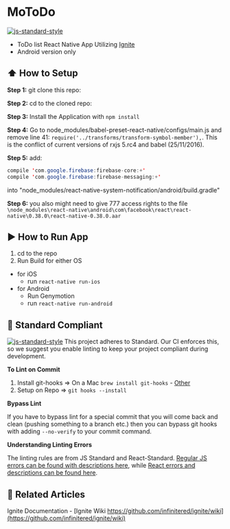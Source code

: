 #  MoToDo
[![js-standard-style](https://img.shields.io/badge/code%20style-standard-brightgreen.svg?style=flat)](http://standardjs.com/)

* ToDo list React Native App Utilizing [Ignite](https://github.com/infinitered/ignite)
* Android version only

## :arrow_up: How to Setup

**Step 1:** git clone this repo:

**Step 2:** cd to the cloned repo:

**Step 3:** Install the Application with `npm install`

**Step 4:** Go to node_modules/babel-preset-react-native/configs/main.js and remove line 41: `require('../transforms/transform-symbol-member'),`. This is the conflict of current versions of rxjs 5.rc4 and babel (25/11/2016).

**Step 5:** add:
```java
compile 'com.google.firebase:firebase-core:+'
compile 'com.google.firebase:firebase-messaging:+'
```
into "node_modules/react-native-system-notification/android/build.gradle"

**Step 6:** you also might need to give 777 access rights to the file `\node_modules\react-native\android\com\facebook\react\react-native\0.38.0\react-native-0.38.0.aar`


## :arrow_forward: How to Run App

1. cd to the repo
2. Run Build for either OS
  * for iOS
    * run `react-native run-ios`
  * for Android
    * Run Genymotion
    * run `react-native run-android`

## :no_entry_sign: Standard Compliant

[![js-standard-style](https://cdn.rawgit.com/feross/standard/master/badge.svg)](https://github.com/feross/standard)
This project adheres to Standard.  Our CI enforces this, so we suggest you enable linting to keep your project compliant during development.

**To Lint on Commit**

1. Install git-hooks => On a Mac `brew install git-hooks` - [Other](https://github.com/icefox/git-hooks/)
2. Setup on Repo => `git hooks --install`

**Bypass Lint**

If you have to bypass lint for a special commit that you will come back and clean (pushing something to a branch etc.) then you can bypass git hooks with adding `--no-verify` to your commit command.

**Understanding Linting Errors**

The linting rules are from JS Standard and React-Standard.  [Regular JS errors can be found with descriptions here](http://eslint.org/docs/rules/), while [React errors and descriptions can be found here](https://github.com/yannickcr/eslint-plugin-react).

## :open_file_folder: Related Articles
Ignite Documentation - [Ignite Wiki https://github.com/infinitered/ignite/wiki](https://github.com/infinitered/ignite/wiki)
